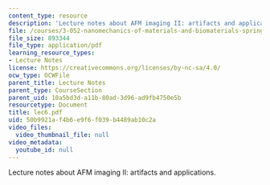 ```yaml
---
content_type: resource
description: 'Lecture notes about AFM imaging II: artifacts and applications.'
file: /courses/3-052-nanomechanics-of-materials-and-biomaterials-spring-2007/50b9921af4b6e9f6f039b4489ab10c2a_lec6.pdf
file_size: 893344
file_type: application/pdf
learning_resource_types:
- Lecture Notes
license: https://creativecommons.org/licenses/by-nc-sa/4.0/
ocw_type: OCWFile
parent_title: Lecture Notes
parent_type: CourseSection
parent_uid: 10a5bd3d-a11b-80ad-3d96-ad9fb4750e5b
resourcetype: Document
title: lec6.pdf
uid: 50b9921a-f4b6-e9f6-f039-b4489ab10c2a
video_files:
  video_thumbnail_file: null
video_metadata:
  youtube_id: null
---
```

Lecture notes about AFM imaging II: artifacts and applications.